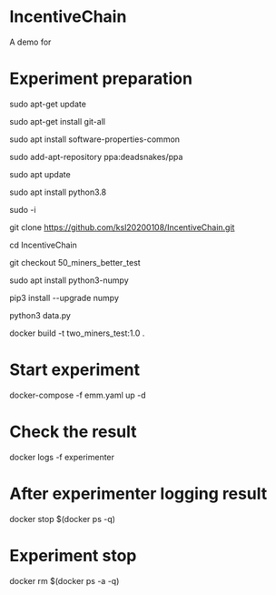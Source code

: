 # IncentiveChain
A demo for

# Experiment preparation
sudo apt-get update

sudo apt-get install git-all

sudo apt install software-properties-common

sudo add-apt-repository ppa:deadsnakes/ppa

sudo apt update

sudo apt install python3.8

sudo -i

git clone https://github.com/ksl20200108/IncentiveChain.git

cd IncentiveChain

git checkout 50_miners_better_test

sudo apt install python3-numpy

pip3 install --upgrade numpy

python3 data.py

docker build -t two_miners_test:1.0 .

# Start experiment
docker-compose -f emm.yaml up -d

# Check the result
docker logs -f experimenter

# After experimenter logging result
docker stop $(docker ps -q)

# Experiment stop
docker rm $(docker ps -a -q)
